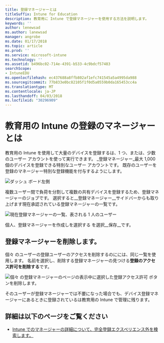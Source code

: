 ```yaml
---
title: 登録マネージャーとは
titleSuffix: Intune for Education
description: 教育用に Intune で登録マネージャーを使用する方法を説明します。
keywords: ''
author: lenewsad
ms.author: lanewsad
manager: angrobe
ms.date: 01/17/2018
ms.topic: article
ms.prod: ''
ms.service: microsoft-intune
ms.technology: ''
ms.assetid: b496bc02-714e-4391-b533-4c9bdcf57483
searchScope:
- IntuneEDU
ms.openlocfilehash: ec437688a8ffb802af1efc741545a5a4995da988
ms.sourcegitcommit: 77b833e0bc82105f1f0d5a0559b0da165453cc4a
ms.translationtype: MT
ms.contentlocale: ja-JP
ms.lasthandoff: 04/03/2018
ms.locfileid: "30296909"
---
```

# <a name="what-are-enrollment-managers-in-intune-for-education"></a>教育用の Intune の登録のマネージャーとは

教育用の Intune を使用して大量のデバイスを登録するは、1 つ、または、少数のユーザー アカウントを使って実行できます。 _登録マネージャー_最大 1,000 個のデバイスを登録できる特別なユーザー アカウントです。 既存のユーザーを登録のマネージャー特別な登録機能を付与するようにします。

  ![ダッシュ ボード左側](./media/dashboard-002-left-sidebar-list.png)

複数ユーザー間で負荷を分割して複数の共有デバイスを登録するため、登録マネージャーのジョブです。 選択すると__登録マネージャー__サイドバーからも取り上げます現在承認されている登録マネージャーの一覧です。

  ![現在登録マネージャーの一覧、表される 1 人のユーザー](./media/enroll-mgrs-001-current-list-of-mgrs.png)

個人、登録マネージャーを作成しを選択する を選択__保存__です。

## <a name="removing-enrollment-managers"></a>登録マネージャーを削除します。

個々 のユーザーの登録ユーザーのアクセスを削除するのにには、同じ一覧を使用します。 名前を選択し、削除する登録マネージャーの見つける**登録のアクセス許可を削除する**です。

  ![個々 の登録マネージャーのページの表示中に選択した登録アクセス許可 ボタンを削除します。](./media/enroll-mgrs-003-remove-enrollment-permissions.png)

そのユーザーが登録マネージャーでは不要になった場合でも、デバイス登録マネージャーにあるときに登録されているは教育用の Intune で管理に残ります。

## <a name="find-out-more"></a>詳細は以下のページをご覧ください

- [Intune でのマネージャーの詳細について、完全登録エクスペリエンス外を検索します。](https://docs.microsoft.com/intune/deploy-use/enroll-corporate-owned-devices-with-the-device-enrollment-manager-in-microsoft-intune)
